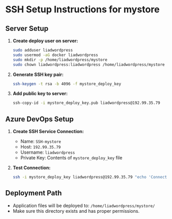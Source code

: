 # SSH Setup Instructions for mystore

## Server Setup

1. **Create deploy user on server:**
   ```bash
   sudo adduser liadwordpress
   sudo usermod -aG docker liadwordpress
   sudo mkdir -p /home/liadwordpress/mystore
   sudo chown liadwordpress:liadwordpress /home/liadwordpress/mystore
   ```

2. **Generate SSH key pair:**
   ```bash
   ssh-keygen -t rsa -b 4096 -f mystore_deploy_key
   ```

3. **Add public key to server:**
   ```bash
   ssh-copy-id -i mystore_deploy_key.pub liadwordpress@192.99.35.79
   ```

## Azure DevOps Setup

1. **Create SSH Service Connection:**
   - Name: `SSH-mystore`
   - Host: `192.99.35.79`
   - Username: `liadwordpress`
   - Private Key: Contents of `mystore_deploy_key` file

2. **Test Connection:**
   ```bash
   ssh -i mystore_deploy_key liadwordpress@192.99.35.79 "echo 'Connection successful for mystore'"
   ```

## Deployment Path
- Application files will be deployed to: `/home/liadwordpress/mystore/`
- Make sure this directory exists and has proper permissions.


